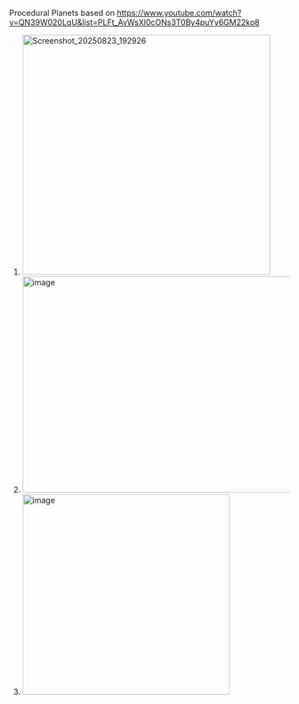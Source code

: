 Procedural Planets based on https://www.youtube.com/watch?v=QN39W020LqU&list=PLFt_AvWsXl0cONs3T0By4puYy6GM22ko8

1. <img width="445" height="431" alt="Screenshot_20250823_192926" src="https://github.com/user-attachments/assets/09f42804-7c21-45d8-a332-7ad123b1e231" />


2. <img width="556" height="388" alt="image" src="https://github.com/user-attachments/assets/fdd570bd-14a0-42b8-9fdd-582ccfaa10c0" />


3. <img width="372" height="360" alt="image" src="https://github.com/user-attachments/assets/aedec315-9376-4bea-9fc7-d0666f13ac5c" />
